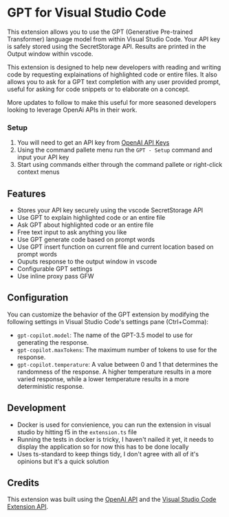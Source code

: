 # GPT for Visual Studio Code

This extension allows you to use the GPT (Generative Pre-trained Transformer) language model from within Visual Studio Code. Your API key is safely stored using the SecretStorage API. Results are printed in the Output window within vscode.

This extension is designed to help new developers with reading and writing code by requesting explainations of highlighted code or entire files. It also allows you to ask for a GPT text completion with any user provided prompt, useful for asking for code snippets or to elaborate on a concept.

More updates to follow to make this useful for more seasoned developers looking to leverage OpenAi APIs in their work.

### Setup

1. You will need to get an API key from [OpenAI  API Keys](https://beta.openai.com/account/api-keys)
2. Using the command pallete menu run the `GPT - Setup` command and input your API key
3. Start using commands either through the command pallete or right-click context menus

## Features

- Stores your API key securely using the vscode SecretStorage API
- Use GPT to explain highlighted code or an entire file
- Ask GPT about highlighted code or an entire file
- Free text input to ask anything you like
- Use GPT generate code based on prompt words
- Use GPT insert function on current file and current location based on prompt words
- Ouputs response to the output window in vscode
- Configurable GPT settings
- Use inline proxy pass GFW

## Configuration

You can customize the behavior of the GPT extension by modifying the following settings in Visual Studio Code's settings pane (Ctrl+Comma):

- `gpt-copilot.model`: The name of the GPT-3.5 model to use for generating the response.
- `gpt-copilot.maxTokens`: The maximum number of tokens to use for the response.
- `gpt-copilot.temperature`: A value between 0 and 1 that determines the randomness of the response. A higher temperature results in a more varied response, while a lower temperature results in a more deterministic response.

## Development

- Docker is used for convienience, you can run the extension in visual studio by hitting f5 in the `extension.ts` file
- Running the tests in docker is tricky, I haven't nailed it yet, it needs to display the application so for now this has to be done locally
- Uses ts-standard to keep things tidy, I don't agree with all of it's opinions but it's a quick solution

## Credits

This extension was built using the [OpenAI API](https://beta.openai.com/docs/api-reference/completions/create) and the [Visual Studio Code Extension API](https://code.visualstudio.com/api).
